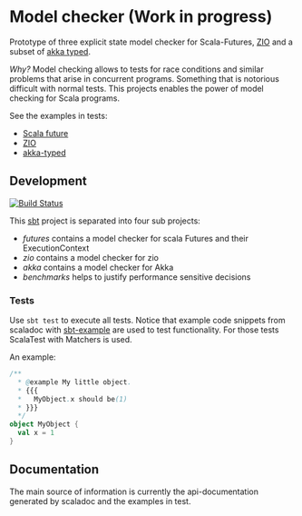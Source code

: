 # Model checker (Work in progress)

Prototype of three explicit state model checker for Scala-Futures, [ZIO](https://zio.dev) and a subset of [akka typed](https://doc.akka.io/docs/akka/current/typed/index.html).

*Why?* Model checking allows to tests for race conditions and similar problems that arise in concurrent programs.
Something that is notorious difficult with normal tests.
This projects enables the power of model checking for Scala programs.

See the examples in tests:
* [Scala future](https://github.com/Jentsch/modelchecker/tree/master/futures/src/test/scala/berlin/jentsch/modelchecker/futures/example)
* [ZIO](https://github.com/Jentsch/modelchecker/tree/master/zio/src/test/scala/berlin/jentsch/modelchecker/scalaz/example)
* [akka-typed](https://github.com/Jentsch/modelchecker/tree/master/akka/src/test/scala/berlin/jentsch/modelchecker/akka/example)

## Development

[![Build Status](https://travis-ci.org/Jentsch/modelchecker.svg?branch=master)](https://travis-ci.org/Jentsch/modelchecker)

This [sbt](https://www.scala-sbt.org/) project is separated into four sub projects:
* *futures* contains a model checker for scala Futures and their ExecutionContext
* *zio* contains a model checker for zio
* *akka* contains a model checker for Akka
* *benchmarks* helps to justify performance sensitive decisions

### Tests

Use `sbt test` to execute all tests.
Notice that example code snippets from scaladoc with [sbt-example](https://github.com/ThoughtWorksInc/sbt-example) are used to test functionality.
For those tests ScalaTest with Matchers is used.

An example:

```scala
/**
  * @example My little object. 
  * {{{
  *   MyObject.x should be(1)
  * }}}
  */
object MyObject {
  val x = 1
}
```

## Documentation

The main source of information is currently the api-documentation generated by scaladoc and the examples in test.

